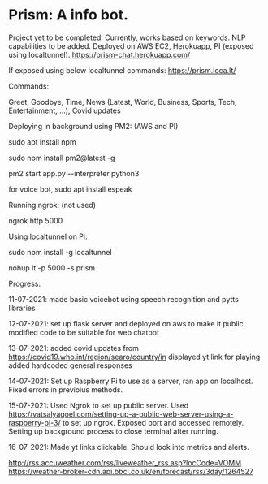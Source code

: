 # Prism: A info bot. 

Project yet to be completed. Currently, works based on keywords. NLP capabilities to be added.
Deployed on AWS EC2, Herokuapp, PI (exposed using localtunnel).
https://prism-chat.herokuapp.com/

If exposed using below localtunnel commands:
https://prism.loca.lt/

Commands:

Greet,
Goodbye, 
Time, 
News (Latest, World, Business, Sports, Tech, Entertainment, ...), 
Covid updates


Deploying in background using PM2: (AWS and PI)
 
sudo apt install npm

sudo npm install pm2@latest -g

pm2 start app.py --interpreter python3

for voice bot, 
sudo apt install espeak


Running ngrok: (not used)

ngrok http 5000

Using localtunnel on Pi:

sudo npm install -g localtunnel

nohup lt -p 5000 -s prism

Progress:

11-07-2021: 
made basic voicebot using speech recognition and pytts libraries

12-07-2021: 
set up flask server and deployed on aws to make it public
modified code to be suitable for web chatbot

13-07-2021: 
added covid updates from https://covid19.who.int/region/searo/country/in
displayed yt link for playing
added hardcoded general responses

14-07-2021:
Set up Raspberry Pi to use as a server, ran app on localhost.
Fixed errors in previoius methods.

15-07-2021:
Used Ngrok to set up public server.
Used https://vatsalyagoel.com/setting-up-a-public-web-server-using-a-raspberry-pi-3/ to set up ngrok.
Exposed port and accessed remotely.
Setting up background process to close terminal after running.

16-07-2021:
Made yt links clickable.
Should look into metrics and alerts.


http://rss.accuweather.com/rss/liveweather_rss.asp?locCode=VOMM
https://weather-broker-cdn.api.bbci.co.uk/en/forecast/rss/3day/1264527
